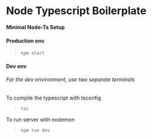 # Node Typescript Boilerplate

**Minimal Node-Ts Setup** 

#### Production env
>```
>npm start
>```

#### Dev env
###### For the dev environment, use two separate terminals

To compile the typescript with tsconfig  
>```
>tsc
>```
To run server with nodemon
>```
>npm run dev
>```
